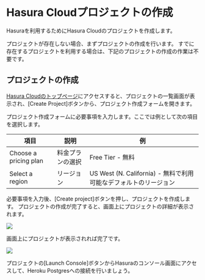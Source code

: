 # Hasura Cloudプロジェクトの作成

Hasuraを利用するためにHasura Cloudのプロジェクトを作成します。

プロジェクトが存在しない場合、まずプロジェクトの作成を行います。
すでに存在するプロジェクトを利用する場合は、下記のプロジェクトの作成の作業は不要です。

## プロジェクトの作成

[Hasura Cloudのトップページ](https://cloud.hasura.io/)にアクセスすると、プロジェクトの一覧画面が表示され、[Create Project]ボタンから、プロジェクト作成フォームを開きます。

プロジェクト作成フォームに必要事項を入力します。ここでは例として次の項目を選択します。

| 項目                  | 説明             | 例                                                               |
| --------------------- | ---------------- | ---------------------------------------------------------------- |
| Choose a pricing plan | 料金プランの選択 | Free Tier - 無料                                                 |
| Select a region       | リージョン       | US West (N. California) - 無料で利用可能なデフォルトのリージョン |

必要事項を入力後、[Create project]ボタンを押し、プロジェクトを作成します。
プロジェクトの作成が完了すると、画面上にプロジェクトの詳細が表示されます。

![](https://lh3.googleusercontent.com/OHk3SnMo5zFoulppRwCkAahq6wr4JImN88XgSlkHYeZFhPTd1pHQp4CUXmDDRTAdmsk9kNCJLLzZ0x_yCH1kcnLQ9Zbkq2lm5KIJblFDBU56nJ3sSdposGBFVyUwrEMBXgNmox297A=w1280)

画面上にプロジェクトが表示されれば完了です。

![](https://lh3.googleusercontent.com/LL6dz4np-O19_runPMbCD5-d3kYc1_QUcc1bJif4Yx7dNr16SY4k6037kV82aqg1FrcYff3QGOFTqzyh9ReYyp-j43EtGJercr7dKxdBxcd1nDzPm9bbWFgJOYjhwNDUsGRWNV2d2g=w1280)

プロジェクトの[Launch Console]ボタンからHasuraのコンソール画面にアクセスして、Heroku Postgresへの接続を行いましょう。
